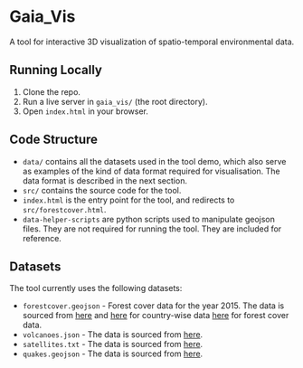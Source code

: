 # Gaia_Vis
A tool for interactive 3D visualization of spatio-temporal environmental data.

## Running Locally
1. Clone the repo.
2. Run a live server in `gaia_vis/` (the root directory).
3. Open `index.html` in your browser.

## Code Structure
- `data/` contains all the datasets used in the tool demo, which also serve as examples of the kind of data format required for visualisation. The data format is described in the next section.
- `src/` contains the source code for the tool.
- `index.html` is the entry point for the tool, and redirects to `src/forestcover.html`.
- `data-helper-scripts` are python scripts used to manipulate geojson files. They are not required for running the tool. They are included for reference.

## Datasets
The tool currently uses the following datasets:
- `forestcover.geojson` - Forest cover data for the year 2015. The data is sourced from [here](https://www.naturalearthdata.com/downloads/) and [here](https://github.com/nvkelso/natural-earth-vector/tree/master) for country-wise data [here](https://ourworldindata.org/forest-area) for forest cover data.
- `volcanoes.json` - The data is sourced from [here](https://volcano.oregonstate.edu/volcano_table).
- `satellites.txt` - The data is sourced from [here](https://www.space-track.org/documentation#tle).
- `quakes.geojson` - The data is sourced from [here](https://earthquake.usgs.gov/earthquakes/feed/v1.0/geojson.php).
